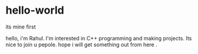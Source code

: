 # hello-world
its mine first

hello, i'm Rahul.
I'm interested in C++ programming and making projects.
Its nice to join u pepole.
hope i will get something out from here .
